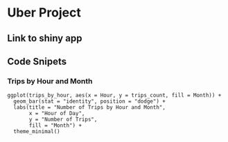 # Uber Project 
## Link to shiny app 

## Code Snipets
### Trips by Hour and Month 
```
ggplot(trips_by_hour, aes(x = Hour, y = trips_count, fill = Month)) +
  geom_bar(stat = "identity", position = "dodge") +
  labs(title = "Number of Trips by Hour and Month",
       x = "Hour of Day",
       y = "Number of Trips",
       fill = "Month") +
  theme_minimal()

``` 
